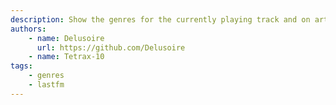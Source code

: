 ```yaml
---
description: Show the genres for the currently playing track and on artists' pages. This extensions requires you to use your own LastFM API Key.
authors:
    - name: Delusoire
      url: https://github.com/Delusoire
    - name: Tetrax-10
tags:
    - genres
    - lastfm
---
```

